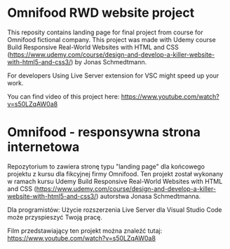 # Omnifood RWD website project

This reposity contains landing page for final project from course for Omnifood fictional company. This project was made with Udemy course Build Responsive Real-World Websites with HTML and CSS (https://www.udemy.com/course/design-and-develop-a-killer-website-with-html5-and-css3/) by Jonas Schmedtmann.

For developers
Using Live Server extension for VSC might speed up your work.

You can find video of this project here:
https://www.youtube.com/watch?v=s50LZqAW0a8

# Omnifood - responsywna strona internetowa

Repozytorium to zawiera stronę typu "landing page" dla końcowego projektu z kursu dla fikcyjnej firmy Omnifood. Ten projekt został wykonany w ramach kursu Udemy Build Responsive Real-World Websites with HTML and CSS (https://www.udemy.com/course/design-and-develop-a-killer-website-with-html5-and-css3/) autorstwa Jonasa Schmedtmanna.

Dla programistów:
Użycie rozszerzenia Live Server dla Visual Studio Code może przyspieszyć Twoją pracę.

Film przedstawiający ten projekt można znaleźć tutaj:
https://www.youtube.com/watch?v=s50LZqAW0a8
